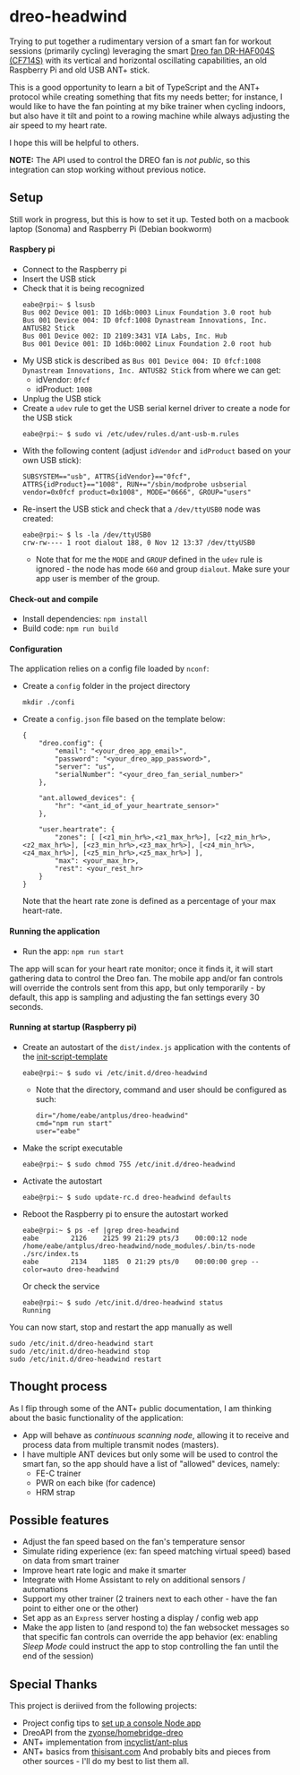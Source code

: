 # dreo-headwind
Trying to put together a rudimentary version of a smart fan for workout sessions (primarily cycling) leveraging the smart [Dreo fan DR-HAF004S (CF714S)](https://a.co/d/0jFntRD) with its vertical and horizontal oscillating capabilities, an old Raspberry Pi and old USB ANT+ stick.

This is a good opportunity to learn a bit of TypeScript and the ANT+ protocol while creating something that fits my needs better; for instance, I would like to have the fan pointing at my bike trainer when cycling indoors, but also have it tilt and point to a rowing machine while always adjusting the air speed to my heart rate.

I hope this will be helpful to others.

**NOTE:** The API used to control the DREO fan is _not public_, so this integration can stop working without previous notice.

## Setup
Still work in progress, but this is how to set it up. Tested both on a macbook laptop (Sonoma) and Raspberry Pi (Debian bookworm)

#### Raspbery pi 
- Connect to the Raspberry pi
- Insert the USB stick 
- Check that it is being recognized
    ```
    eabe@rpi:~ $ lsusb
    Bus 002 Device 001: ID 1d6b:0003 Linux Foundation 3.0 root hub
    Bus 001 Device 004: ID 0fcf:1008 Dynastream Innovations, Inc. ANTUSB2 Stick
    Bus 001 Device 002: ID 2109:3431 VIA Labs, Inc. Hub
    Bus 001 Device 001: ID 1d6b:0002 Linux Foundation 2.0 root hub
    ```
- My USB stick is described as `Bus 001 Device 004: ID 0fcf:1008 Dynastream Innovations, Inc. ANTUSB2 Stick` from where we can get:
    - idVendor: `0fcf`
    - idProduct: `1008`
- Unplug the USB stick
- Create a `udev` rule to get the USB serial kernel driver to create a node for the USB stick
    ```
    eabe@rpi:~ $ sudo vi /etc/udev/rules.d/ant-usb-m.rules
    ```
- With the following content (adjust `idVendor` and `idProduct` based on your own USB stick):
    ```
    SUBSYSTEM=="usb", ATTRS{idVendor}=="0fcf", ATTRS{idProduct}=="1008", RUN+="/sbin/modprobe usbserial vendor=0x0fcf product=0x1008", MODE="0666", GROUP="users"
    ```
- Re-insert the USB stick and check that a `/dev/ttyUSB0` node was created:
    ```
    eabe@rpi:~ $ ls -la /dev/ttyUSB0 
    crw-rw---- 1 root dialout 188, 0 Nov 12 13:37 /dev/ttyUSB0
    ```
    - Note that for me the `MODE` and `GROUP` defined in the `udev` rule is ignored - the node has mode `660` and group `dialout`. Make sure your app user is member of the group.

#### Check-out and compile
- Install dependencies: `npm install`
- Build code: `npm run build`

#### Configuration
The application relies on a config file loaded by `nconf`:
- Create a `config` folder in the project directory
    ```
    mkdir ./confi
    ```
- Create a `config.json` file based on the template below:
    ```
    {
        "dreo.config": {
            "email": "<your_dreo_app_email>",
            "password": "<your_dreo_app_password>",
            "server": "us",
            "serialNumber": "<your_dreo_fan_serial_number>"
        },

        "ant.allowed_devices": {
            "hr": "<ant_id_of_your_heartrate_sensor>"
        },

        "user.heartrate": {
            "zones": [ [<z1_min_hr%>,<z1_max_hr%>], [<z2_min_hr%>,<z2_max_hr%>], [<z3_min_hr%>,<z3_max_hr%>], [<z4_min_hr%>,<z4_max_hr%>], [<z5_min_hr%>,<z5_max_hr%>] ],
            "max": <your_max_hr>,
            "rest": <your_rest_hr>
        }
    }
    ```
    Note that the heart rate zone is defined as a percentage of your max heart-rate.

#### Running the application
- Run the app: `npm run start`

The app will scan for your heart rate monitor; once it finds it, it will start gathering data to control the Dreo fan. The mobile app and/or fan controls will override the controls sent from this app, but only temporarily - by default, this app is sampling and adjusting the fan settings every 30 seconds.

#### Running at startup (Raspberry pi)
- Create an autostart of the `dist/index.js` application with the contents of the [init-script-template](https://github.com/fhd/init-script-template/blob/master/template)
  ```
  eabe@rpi:~ $ sudo vi /etc/init.d/dreo-headwind
  ```
  - Note that the directory, command and user should be configured as such:
    ```
    dir="/home/eabe/antplus/dreo-headwind"
    cmd="npm run start"
    user="eabe"
    ```
- Make the script executable
  ```
  eabe@rpi:~ $ sudo chmod 755 /etc/init.d/dreo-headwind 
  ```
- Activate the autostart
  ```
  eabe@rpi:~ $ sudo update-rc.d dreo-headwind defaults
  ```
- Reboot the Raspberry pi to ensure the autostart worked
  ```
  eabe@rpi:~ $ ps -ef |grep dreo-headwind
  eabe        2126    2125 99 21:29 pts/3    00:00:12 node /home/eabe/antplus/dreo-headwind/node_modules/.bin/ts-node ./src/index.ts
  eabe        2134    1185  0 21:29 pts/0    00:00:00 grep --color=auto dreo-headwind
  ```
  Or check the service
  ```
  eabe@rpi:~ $ sudo /etc/init.d/dreo-headwind status
  Running
  ```

You can now start, stop and restart the app manually as well
```
sudo /etc/init.d/dreo-headwind start
sudo /etc/init.d/dreo-headwind stop
sudo /etc/init.d/dreo-headwind restart
```

## Thought process
As I flip through some of the ANT+ public documentation, I am thinking about the basic functionality of the application:
- App will behave as _continuous scanning node_, allowing it to receive and process data from multiple transmit nodes (masters).
- I have multiple ANT devices but only some will be used to control the smart fan, so the app should have a list of "allowed" devices, namely:
  - FE-C trainer
  - PWR on each bike (for cadence)
  - HRM strap

## Possible features
- Adjust the fan speed based on the fan's temperature sensor
- Simulate riding experience (ex: fan speed matching virtual speed) based on data from smart trainer
- Improve heart rate logic and make it smarter
- Integrate with Home Assistant to rely on additional sensors / automations
- Support my other trainer (2 trainers next to each other - have the fan point to either one or the other)
- Set app as an `Express` server hosting a display / config web app
- Make the app listen to (and respond to) the fan websocket messages so that specific fan controls can override the app behavior (ex: enabling _Sleep Mode_ could instruct the app to stop controlling the fan until the end of the session)

## Special Thanks
This project is deriived from the following projects:
- Project config tips to [set up a console Node app](https://phillcode.io/nodejs-console-app-with-typescript-linting-and-testing)
- DreoAPI from the [zyonse/homebridge-dreo](https://github.com/zyonse/homebridge-dreo)
- ANT+ implementation from [incyclist/ant-plus](https://github.com/incyclist/ant-plus)
- ANT+ basics from [thisisant.com](https://www.thisisant.com/developer/ant/ant-basics/)
And probably bits and pieces from other sources - I'll do my best to list them all.
